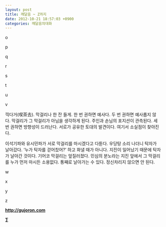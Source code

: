 ```yaml
---
layout: post
title: 깨달음 ~ Z까지
date: 2012-10-21 18:57:03 +0900
categories: 깨달음의대화
---
```

o

  




p

  




q

  


r

  




s

  


t

  




u

  




v

  




끽다거(喫茶去). 막걸리나 한 잔 들게. 한 번 권하면 예사다. 두 번 권하면 예사롭지 않다. 막걸리가 그 막걸리가 아님을 생각하게 된다. 주인과 손님의 포지션이 관측된다. 세 번 권하면 방향성이 드러난다. 서로가 공유한 토대의 발견이다. 여기서 소실점이 찾아진다.

 이석기파와 유시민파가 서로 막걸리를 마시겠다고 다툰다. 우당탕 소리 나더니 탁자가 날아갔다. ‘누가 탁자를 걷어찼어?’ 하고 화낼 때가 아니다. 지진이 일어났기 때문에 탁자가 날아간 것이다. 기어코 막걸리는 엎질러졌다. 민심의 분노라는 지진 앞에서 그 막걸리를 누가 먼저 마시든 소용없다. 통째로 날아가는 수 있다. 정신차리지 않으면 안 된다. 



w

  


x

  




y

z

  










<a style="COLOR: rgb(51,51,51)" href="?mid=WaytoWin" target="_self"></a>







**<a style="COLOR: rgb(51,51,51)" href="http://gujoron.com/" target="_blank">http://gujoron.com</a>**  


**∑**